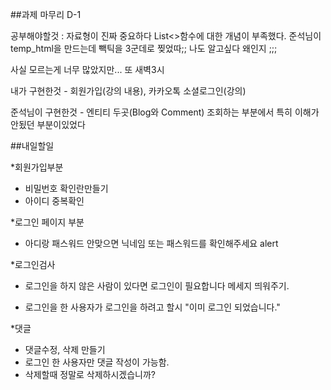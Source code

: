 ##과제 마무리 D-1

공부해야할것 : 자료형이 진짜 중요하다 List<>함수에 대한 개념이 부족했다.
준석님이 temp_html을 만드는데 빽틱을 3군데로 찢었따;; 나도 알고싶다 왜인지 ;;;

사실 모르는게 너무 많았지만... 또 새벽3시 

내가 구현한것  - 회원가입(강의 내용), 카카오톡 소셜로그인(강의)

준석님이 구현한것 - 엔티티 두곳(Blog와 Comment) 조회하는 부분에서 특히 이해가 안됬던 부분이있었다


##내일할일

*회원가입부분
- 비밀번호 확인란만들기
- 아이디 중복확인


*로그인 페이지 부분

- 아디랑 패스워드 안맞으면 닉네임 또는 패스워드를 확인해주세요 alert


*로그인검사



- 로그인을 하지 않은 사람이 있다면 로그인이 필요합니다 메세지 띄워주기.

- 로그인을 한 사용자가 로그인을 하려고 할시 "이미 로그인 되었습니다."

*댓글
- 댓글수정, 삭제 만들기
- 로그인 한 사용자만 댓글 작성이 가능함.
- 삭제할때 정말로 삭제하시겠습니까?